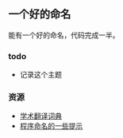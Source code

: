 ## 一个好的命名
能有一个好的命名，代码完成一半。


### todo
- 记录这个主题



### 资源
- [学术翻译词典](http://www.scidict.org/)
- [程序命名的一些提示](https://coolshell.cn/articles/1990.html)